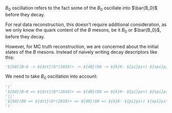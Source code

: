 $B_0$ oscillation refers to the fact some of the $B_0$ oscillate into
$\bar{B_0}$ before they decay.

For real data reconstruction, this doesn't require additional consideration,
as we only know the quark content of the $B$ mesons, be it $B_0$ or $\bar{B_0}$,
before they decay.

However, for MC truth reconstruction, we are concerned about the initial states
of the $B$ mesons. Instead of naively writing decay descriptors like this:
```python
'${b0}[B~0 -> ${dst}(D*(2010)+ -> ${d0}(D0 -> ${k}K- ${pi}pi+) ${spi}pi+) ${mu}mu-]CC'
```

We need to take $B_0$ oscillation into account:
```python
'('
'${b0}[B~0 => ${dst}(D*(2010)+ => ${d0}(D0 => ${k}K- ${pi}pi+) ${spi}pi+) ${mu}mu- ${anu_mu}nu_mu~]CC'
'||'
'${b0}[B0 => ${dst}(D*(2010)+ => ${d0}(D0 => ${k}K- ${pi}pi+) ${spi}pi+) ${mu}mu- ${anu_mu}nu_mu~]CC'
')'
```
